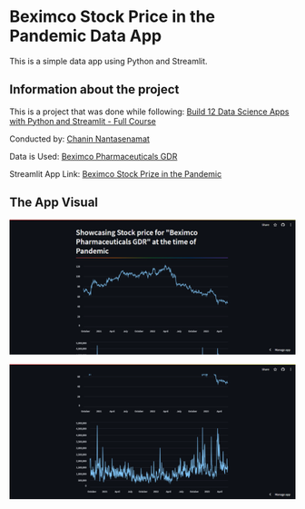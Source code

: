 # Beximco Stock Price in the Pandemic Data App
This is a simple data app using Python and Streamlit.

## Information about the project

This is a project that was done while following: [Build 12 Data Science Apps with Python and Streamlit - Full Course](https://youtu.be/JwSS70SZdyM?si=dzZUHJfnJlVghQCU&t=179)

Conducted by: [Chanin Nantasenamat](https://data-professor.medium.com)

Data is Used: [Beximco Pharmaceuticals GDR
](https://www.google.com/finance/quote/BXP:LON?sa=X&ved=2ahUKEwip46Str7GBAxWzSmwGHd0KBFAQ3ecFegQIIBAf)

Streamlit App Link: [Beximco Stock Prize in the Pandemic](https://beximcostockpricedataapp-qsfoeh7z4ugcyes9faf8jf.streamlit.app/)

## The App Visual
![App Demo](https://github.com/Srayoshi-Mirza/Beximco_Stock_Price_Data_App/blob/0a618ac6440c3f74184ce2fa43f8f4bcb9d2d40a/Beximco_Stock_Price_Data_App.png)

![App Demo 2](https://github.com/Srayoshi-Mirza/Beximco_Stock_Price_Data_App/blob/0a618ac6440c3f74184ce2fa43f8f4bcb9d2d40a/Beximco_Stock_Price_Data_App2.png)
